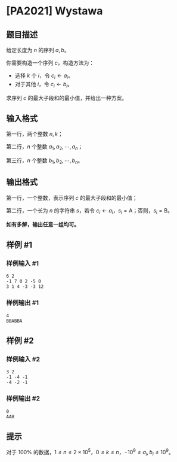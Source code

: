 # [PA2021] Wystawa

## 题目描述

给定长度为 $n$ 的序列 $a, b$。

你需要构造一个序列 $c$，构造方法为：

- 选择 $k$ 个 $i$，令 $c_i \leftarrow a_i$。
- 对于其他 $i$，令 $c_i \leftarrow b_i$。

求序列 $c$ 的最大子段和的最小值，并给出一种方案。

## 输入格式

第一行，两个整数 $n, k$；

第二行，$n$ 个整数 $a_1, a_2, \cdots, a_n$；

第三行，$n$ 个整数 $b_1, b_2, \cdots, b_n$。

## 输出格式

第一行，一个整数，表示序列 $c$ 的最大子段和的最小值；

第二行，一个长为 $n$ 的字符串 $s$，若令 $c_i \leftarrow a_i$，$s_i = \text{A}$；否则，$s_i = \text{B}$。

**如有多解，输出任意一组均可。**

## 样例 #1

### 样例输入 #1
```
6 2
-1 7 0 2 -5 0
3 1 4 -3 -3 12
```

### 样例输出 #1

```
4
BBABBA
```

## 样例 #2

### 样例输入 #2
```
3 2
-1 -4 -1
-4 -2 -1
```

### 样例输出 #2

```
0
AAB
```

## 提示

对于 $100\%$ 的数据，$1 \leq n \leq 2 \times 10^5$，$0 \leq k \leq n$，$-10^9 \leq a_i, b_i \leq 10^9$。
